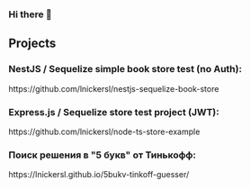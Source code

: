 ### Hi there 👋

<h2>Projects</h2>

<h3>NestJS / Sequelize simple book store test (no Auth):</h3>
https://github.com/lnickersl/nestjs-sequelize-book-store

<h3>Express.js / Sequelize store test project (JWT):</h3>
https://github.com/lnickersl/node-ts-store-example

<h3>Поиск решения в "5 букв" от Тинькофф:</h3>
https://lnickersl.github.io/5bukv-tinkoff-guesser/
